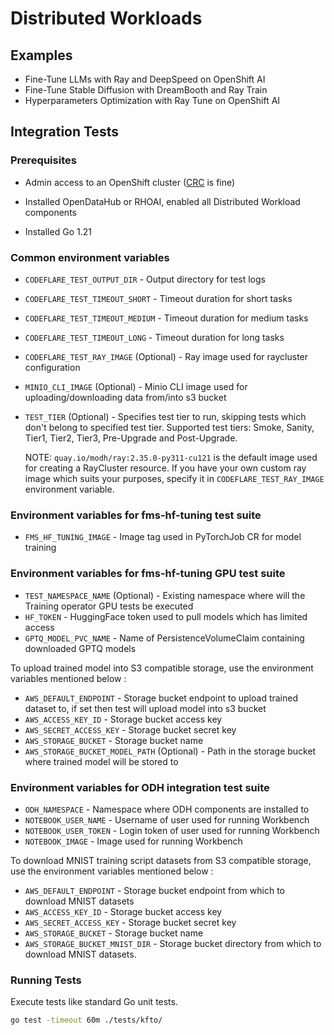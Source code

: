 # Distributed Workloads

## Examples

* Fine-Tune LLMs with Ray and DeepSpeed on OpenShift AI
* Fine-Tune Stable Diffusion with DreamBooth and Ray Train
* Hyperparameters Optimization with Ray Tune on OpenShift AI

## Integration Tests

### Prerequisites

* Admin access to an OpenShift cluster ([CRC](https://developers.redhat.com/products/openshift-local/overview) is fine)

* Installed OpenDataHub or RHOAI, enabled all Distributed Workload components

* Installed Go 1.21

### Common environment variables

* `CODEFLARE_TEST_OUTPUT_DIR` - Output directory for test logs
* `CODEFLARE_TEST_TIMEOUT_SHORT` - Timeout duration for short tasks
* `CODEFLARE_TEST_TIMEOUT_MEDIUM` - Timeout duration for medium tasks
* `CODEFLARE_TEST_TIMEOUT_LONG` - Timeout duration for long tasks
* `CODEFLARE_TEST_RAY_IMAGE` (Optional) - Ray image used for raycluster configuration 
* `MINIO_CLI_IMAGE` (Optional) - Minio CLI image used for uploading/downloading data from/into s3 bucket
* `TEST_TIER` (Optional) - Specifies test tier to run, skipping tests which don't belong to specified test tier. Supported test tiers: Smoke, Sanity, Tier1, Tier2, Tier3, Pre-Upgrade and Post-Upgrade.

    NOTE: `quay.io/modh/ray:2.35.0-py311-cu121` is the default image used for creating a RayCluster resource. If you have your own custom ray image which suits your purposes, specify it in `CODEFLARE_TEST_RAY_IMAGE` environment variable.

### Environment variables for fms-hf-tuning test suite

* `FMS_HF_TUNING_IMAGE` - Image tag used in PyTorchJob CR for model training

### Environment variables for fms-hf-tuning GPU test suite

* `TEST_NAMESPACE_NAME` (Optional) - Existing namespace where will the Training operator GPU tests be executed
* `HF_TOKEN` - HuggingFace token used to pull models which has limited access
* `GPTQ_MODEL_PVC_NAME` - Name of PersistenceVolumeClaim containing downloaded GPTQ models

To upload trained model into S3 compatible storage, use the environment variables mentioned below :
* `AWS_DEFAULT_ENDPOINT` - Storage bucket endpoint to upload trained dataset to, if set then test will upload model into s3 bucket
* `AWS_ACCESS_KEY_ID` - Storage bucket access key
* `AWS_SECRET_ACCESS_KEY` - Storage bucket secret key
* `AWS_STORAGE_BUCKET` - Storage bucket name
* `AWS_STORAGE_BUCKET_MODEL_PATH` (Optional) - Path in the storage bucket where trained model will be stored to

### Environment variables for ODH integration test suite

* `ODH_NAMESPACE` - Namespace where ODH components are installed to
* `NOTEBOOK_USER_NAME` - Username of user used for running Workbench
* `NOTEBOOK_USER_TOKEN` - Login token of user used for running Workbench
* `NOTEBOOK_IMAGE` - Image used for running Workbench

To download MNIST training script datasets from S3 compatible storage, use the environment variables mentioned below : 
* `AWS_DEFAULT_ENDPOINT` - Storage bucket endpoint from which to download MNIST datasets
* `AWS_ACCESS_KEY_ID` - Storage bucket access key
* `AWS_SECRET_ACCESS_KEY` - Storage bucket secret key
* `AWS_STORAGE_BUCKET` - Storage bucket name
* `AWS_STORAGE_BUCKET_MNIST_DIR` - Storage bucket directory from which to download MNIST datasets.

### Running Tests

Execute tests like standard Go unit tests.

```bash
go test -timeout 60m ./tests/kfto/
```
